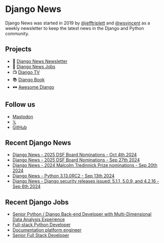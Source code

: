 # Django News

Django News was started in 2019 by [@jefftriplett](https://github.com/jefftriplett) and [@wsvincent](https://github.com/wsvincent) as a weekly newsletter to keep the latest news in the Django and Python community. 

## Projects

- :newspaper: [Django News Newsletter](https://django-news.com)
- :briefcase: [Django News Jobs](https://jobs.django-news.com)
- :tv: [Django TV](https://djangotv.com)
- :books: [Django Book](https://djangobook.com)
- :dark_sunglasses: [Awesome Django](https://awesomedjango.org)

## Follow us

- [Mastodon](https://mastodon.social/@djangonews)
- [𝕏](https://x.com/djangonewsbot)
- [GitHub](https://github.com/django-news)

## Recent Django News

<!--START_SECTION:news-->
- [Django News - 2025 DSF Board Nominations - Oct 4th 2024](https://django-news.com/issues/253)
- [Django News - 2025 DSF Board Nominations - Sep 27th 2024](https://django-news.com/issues/252)
- [Django News - 2024 Malcolm Tredinnick Prize nominations - Sep 20th 2024](https://django-news.com/issues/251)
- [Django News - Python 3.13.0RC2 - Sep 13th 2024](https://django-news.com/issues/250)
- [Django News - Django security releases issued: 5.1.1, 5.0.9, and 4.2.16 - Sep 6th 2024](https://django-news.com/issues/249)
<!--END_SECTION:news-->

## Recent Django Jobs

<!--START_SECTION:jobs-->
- [Senior Python / Django Back-end Developer with Multi-Dimensional Data Analysis Experience](https://jobs.django-news.com/340/senior-python-django-back-end-developer-with-multi-dimensional-data-analysis-experience-scalable-path/)
- [Full-stack Python Developer](https://jobs.django-news.com/339/full-stack-python-developer-scalable-path/)
- [Documentation platform engineer](https://jobs.django-news.com/336/documentation-platform-engineer-canonical/)
- [Senior Full Stack Developer](https://jobs.django-news.com/332/senior-full-stack-developer-baserow/)
<!--END_SECTION:jobs-->
